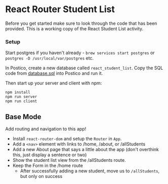 # React Router Student List

Before you get started make sure to look through the code that has been provided. This is a working copy of the React Student List activity. 

### Setup

Start postgres if you haven't already - `brew services start postgres` or `postgres -D /usr/local/var/postgres` etc.

In Postico, create a new database called `react_student_list`. Copy the SQL code from [database.sql](./database.sql) into Postico and run it.


Then start up your server and client with npm:

```
npm install
npm run server
npm run client
```

## Base Mode

Add routing and navigation to this app!

- Install `react-router-dom` and setup the `Router` in `App`.
- Add a `<nav>` element with links to /home, /about, or /allStudents
- Add a new About page that says a little about the app (don't overthink this, just display a sentence or two)
- Show the student list view from the /allStudents route.
- Keep the Form in the /home route
   - After successfully adding a new student, move us to `/allStudents`, but only on success
